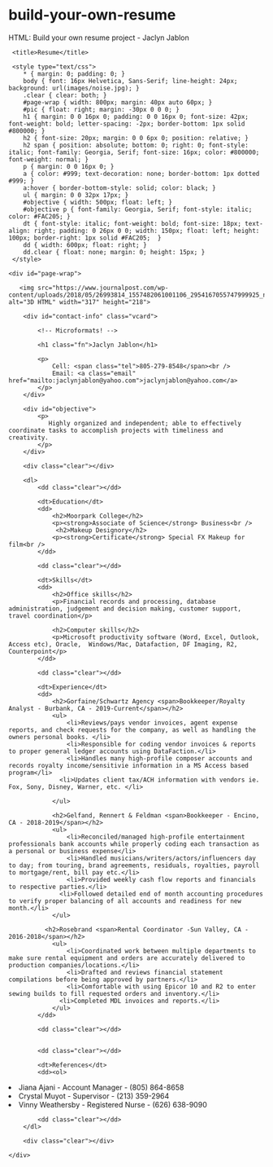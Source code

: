 # build-your-own-resume
HTML: Build your own resume project - Jaclyn Jablon


<head>
     <meta http-equiv="Content-Type" content="text/html; charset=utf-8"/>

     <title>Resume</title>

     <style type="text/css">
        * { margin: 0; padding: 0; }
        body { font: 16px Helvetica, Sans-Serif; line-height: 24px; background: url(images/noise.jpg); }
        .clear { clear: both; }
        #page-wrap { width: 800px; margin: 40px auto 60px; }
        #pic { float: right; margin: -30px 0 0 0; }
        h1 { margin: 0 0 16px 0; padding: 0 0 16px 0; font-size: 42px; font-weight: bold; letter-spacing: -2px; border-bottom: 1px solid #800000; }
        h2 { font-size: 20px; margin: 0 0 6px 0; position: relative; }
        h2 span { position: absolute; bottom: 0; right: 0; font-style: italic; font-family: Georgia, Serif; font-size: 16px; color: #800000; font-weight: normal; }
        p { margin: 0 0 16px 0; }
        a { color: #999; text-decoration: none; border-bottom: 1px dotted #999; }
        a:hover { border-bottom-style: solid; color: black; }
        ul { margin: 0 0 32px 17px; }
        #objective { width: 500px; float: left; }
        #objective p { font-family: Georgia, Serif; font-style: italic; color: #FAC205; }
        dt { font-style: italic; font-weight: bold; font-size: 18px; text-align: right; padding: 0 26px 0 0; width: 150px; float: left; height: 100px; border-right: 1px solid #FAC205;  }
        dd { width: 600px; float: right; }
        dd.clear { float: none; margin: 0; height: 15px; }
     </style>
</head>

<body>

    <div id="page-wrap">
    
       <img src="https://www.journalpost.com/wp-content/uploads/2018/05/26993814_1557482061001106_2954167055747999925_n.jpg" alt="3D HTML" width="317" height="218">
    
        <div id="contact-info" class="vcard">
        
            <!-- Microformats! -->
        
            <h1 class="fn">Jaclyn Jablon</h1>
        
            <p>
                Cell: <span class="tel">805-279-8548</span><br />
                Email: <a class="email" href="mailto:jaclynjablon@yahoo.com">jaclynjablon@yahoo.com</a>
            </p>
        </div>
                
        <div id="objective">
            <p>
               Highly organized and independent; able to effectively coordinate tasks to accomplish projects with timeliness and creativity. 
            </p>
        </div>
        
        <div class="clear"></div>
        
        <dl>
            <dd class="clear"></dd>
            
            <dt>Education</dt>
            <dd>
                <h2>Moorpark College</h2>
                <p><strong>Associate of Science</strong> Business<br />
                 <h2>Makeup Designory</h2>
                <p><strong>Certificate</strong> Special FX Makeup for film<br />
            </dd>
            
            <dd class="clear"></dd>
            
            <dt>Skills</dt>
            <dd>
                <h2>Office skills</h2>
                <p>Financial records and processing, database administration, judgement and decision making, customer support, travel coordination</p>
                
                <h2>Computer skills</h2>
                <p>Microsoft productivity software (Word, Excel, Outlook, Access etc), Oracle,  Windows/Mac, Datafaction, DF Imaging, R2, Counterpoint</p>
            </dd>
            
            <dd class="clear"></dd>
            
            <dt>Experience</dt>
            <dd>
                <h2>Gorfaine/Schwartz Agency <span>Bookkeeper/Royalty Analyst - Burbank, CA - 2019-Current</span></h2>
                <ul>
                    <li>Reviews/pays vendor invoices, agent expense reports, and check requests for the company, as well as handling the owners personal books. </li>
                    <li>Responsible for coding vendor invoices & reports to proper general ledger accounts using DataFaction.</li>
                    <li>Handles many high-profile composer accounts and records royalty income/sensitivie information in a MS Access based program</li>
                  <li>Updates client tax/ACH information with vendors ie. Fox, Sony, Disney, Warner, etc. </li>
                  
                </ul>
                
                <h2>Gelfand, Rennert & Feldman <span>Bookkeeper - Encino, CA - 2018-2019</span></h2>
                <ul>
                    <li>Reconciled/managed high-profile entertainment professionals bank accounts while properly coding each transaction as a personal or business expense</li>
                    <li>Handled musicians/writers/actors/influencers day to day; from touring, brand agreements, residuals, royalties, payroll to mortgage/rent, bill pay etc.</li>
                    <li>Provided weekly cash flow reports and financials to respective parties.</li>
                  <li>Followed detailed end of month accounting procedures to verify proper balancing of all accounts and readiness for new month.</li>
                </ul> 
              
              <h2>Rosebrand <span>Rental Coordinator -Sun Valley, CA - 2016-2018</span></h2>
                <ul>
                    <li>Coordinated work between multiple departments to make sure rental equipment and orders are accurately delivered to production companies/locations.</li>
                    <li>Drafted and reviews financial statement compilations before being approved by partners.</li>
                    <li>Comfortable with using Epicor 10 and R2 to enter sewing builds to fill requested orders and inventory.</li>
                  <li>Completed MDL invoices and reports.</li>
                </ul> 
            </dd>
            
            <dd class="clear"></dd>
            
            
            <dd class="clear"></dd>
            
            <dt>References</dt>
            <dd><ol>
  <li>Jiana Ajani - Account Manager - (805) 864-8658</li>
  <li>Crystal Muyot - Supervisor - (213) 359-2964</li>
  <li>Vinny Weathersby - Registered Nurse - (626) 638-9090</li>
</ol></dd>
            
            <dd class="clear"></dd>
        </dl>
        
        <div class="clear"></div>
    
    </div>

</body>

</html>


